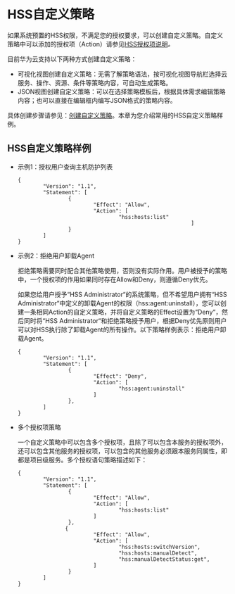 # HSS自定义策略<a name="hss_01_0005"></a>

如果系统预置的HSS权限，不满足您的授权要求，可以创建自定义策略。自定义策略中可以添加的授权项（Action）请参见[HSS授权项说明](HSS授权项说明.md)_。_

目前华为云支持以下两种方式创建自定义策略：

-   可视化视图创建自定义策略：无需了解策略语法，按可视化视图导航栏选择云服务、操作、资源、条件等策略内容，可自动生成策略。
-   JSON视图创建自定义策略：可以在选择策略模板后，根据具体需求编辑策略内容；也可以直接在编辑框内编写JSON格式的策略内容。

具体创建步骤请参见：[创建自定义策略](https://support.huaweicloud.com/usermanual-iam/iam_01_0605.html)。本章为您介绍常用的HSS自定义策略样例。

## HSS自定义策略样例<a name="section8786220155718"></a>

-   示例1：授权用户查询主机防护列表

    ```
    {
            "Version": "1.1",
            "Statement": [
                    {
                            "Effect": "Allow",
                            "Action": [
                                    "hss:hosts:list"
                                                           ]
                    }
            ]
    }
    ```


-   示例2：拒绝用户卸载Agent

    拒绝策略需要同时配合其他策略使用，否则没有实际作用。用户被授予的策略中，一个授权项的作用如果同时存在Allow和Deny，则遵循Deny优先。

    如果您给用户授予“HSS Administrator“的系统策略，但不希望用户拥有“HSS Administrator“中定义的卸载Agent的权限（hss:agent:uninstall），您可以创建一条相同Action的自定义策略，并将自定义策略的Effect设置为“Deny“，然后同时将“HSS Administrator“和拒绝策略授予用户，根据Deny优先原则用户可以对HSS执行除了卸载Agent的所有操作。以下策略样例表示：拒绝用户卸载Agent。

    ```
    {
            "Version": "1.1",
            "Statement": [
                    {
                            "Effect": "Deny",
                            "Action": [
                                    "hss:agent:uninstall"                                
                            ]
                    },
            ]
    }
    ```

-   多个授权项策略

    一个自定义策略中可以包含多个授权项，且除了可以包含本服务的授权项外，还可以包含其他服务的授权项，可以包含的其他服务必须跟本服务同属性，即都是项目级服务。多个授权语句策略描述如下：

    ```
    {
            "Version": "1.1",
            "Statement": [
                    {
                            "Effect": "Allow",
                            "Action": [
                                    "hss:hosts:list"
                            ]
                    },
                   {
                            "Effect": "Allow",
                            "Action": [
                                    "hss:hosts:switchVersion",
                                    "hss:hosts:manualDetect",
                                    "hss:manualDetectStatus:get",
                            ]
                    }
            ]
    }
    ```


